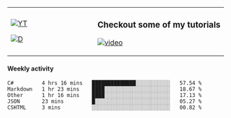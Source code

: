 <table>
  <td width="40%">

[![YT](https://img.shields.io/badge/YouTube-Peter-red?logo=youtube&style=for-the-badge)](https://spelos.net/youtube)

[![D](https://img.shields.io/badge/Discord-Spelos%238123-7289DA?logo=discord&style=for-the-badge)](https://spelos.net/discord)

  </td>
  <td>
  
### Checkout some of my tutorials
[![video](https://i.imgur.com/ndfiH8w.png)](https://www.youtube.com/watch?v=alMS9LIjvD8)
  
  </td>
</table>

#### Weekly activity

<!--START_SECTION:waka-->
```text
C#         4 hrs 16 mins   ██████████████░░░░░░░░░░░   57.54 % 
Markdown   1 hr 23 mins    ████░░░░░░░░░░░░░░░░░░░░░   18.67 % 
Other      1 hr 16 mins    ████░░░░░░░░░░░░░░░░░░░░░   17.13 % 
JSON       23 mins         █░░░░░░░░░░░░░░░░░░░░░░░░   05.27 % 
CSHTML     3 mins          ░░░░░░░░░░░░░░░░░░░░░░░░░   00.82 %
```
<!--END_SECTION:waka-->
